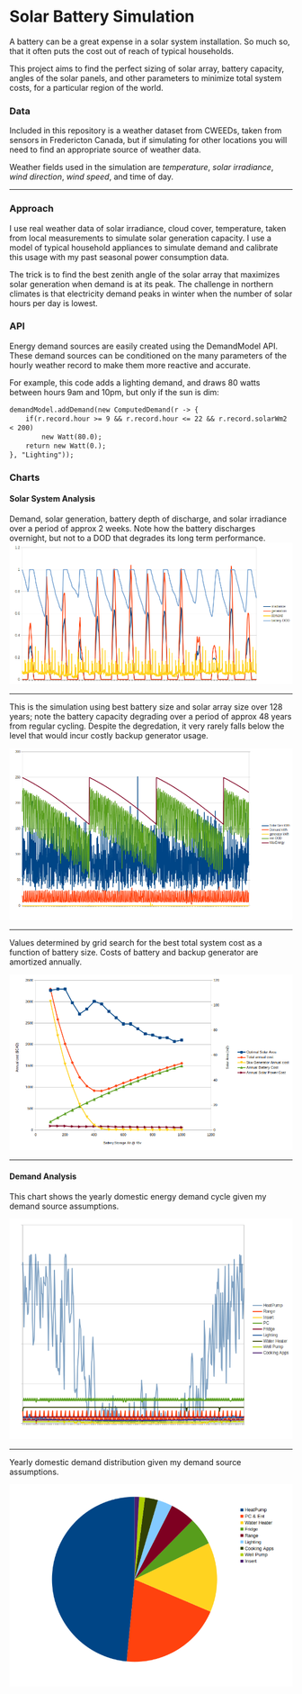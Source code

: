 Solar Battery Simulation
===

A battery can be a great expense in a solar system installation. So much so, that it often puts the cost 
out of reach of typical households. 

This project aims to find the perfect sizing of solar array, battery capacity, angles of the solar panels, 
and other parameters to minimize total system costs, for a particular region of the world. 

### Data

Included in this repository 
is a weather dataset from CWEEDs, taken from sensors in Fredericton Canada, but if simulating for other locations 
you will need to find an appropriate source of weather data. 
 
Weather fields used in the simulation are *temperature*, *solar irradiance*, *wind direction*, *wind speed*, and time of day.
 
---

### Approach  
 
I use real weather data of solar irradiance, cloud cover, temperature, taken from local measurements to 
simulate solar generation capacity. I use a model of typical household appliances to simulate demand and 
calibrate this usage with my past seasonal power consumption data.  

The trick is to find the best zenith angle of the solar array that maximizes solar generation when demand is at its peak. 
The challenge in northern climates is that electricity demand peaks in winter when the number of solar hours per day is lowest. 

### API

Energy demand sources are easily created using the DemandModel API. These demand sources can be conditioned on the many parameters of the hourly weather record to make them more reactive and accurate.
 
For example, this code adds a lighting demand, and draws 80 watts between hours 9am and 10pm, but only if the sun is dim:
```// lights
demandModel.addDemand(new ComputedDemand(r -> {
    if(r.record.hour >= 9 && r.record.hour <= 22 && r.record.solarWm2 < 200)
        new Watt(80.0);
    return new Watt(0.);
}, "Lighting"));
```


### Charts

#### Solar System Analysis
 
Demand, solar generation, battery depth of discharge, and solar irradiance over a period of approx 2 weeks.
Note how the battery discharges overnight, but not to a DOD that degrades its long term performance.  
![](media/simulation-14d.png)

--- 
This is the simulation using best battery size and solar array size over 128 years; note the battery 
capacity degrading over a period of approx 48 years from regular cycling. Despite the degredation, it 
very rarely falls below the level that would incur costly backup generator usage.  

![](media/simulation-128y.png)

---

Values determined by grid search for the best total system cost as a function of battery size. 
Costs of battery and backup generator are amortized annually.

![](media/SolarVsTime2.png)

---

#### Demand Analysis

This chart shows the yearly domestic energy demand cycle given my demand source assumptions.  

 
![](media/demand-over-year.png)

---

Yearly domestic demand distribution given my demand source assumptions. 

![](media/demand-pie-chart.png)